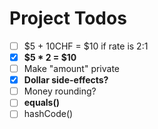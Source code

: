 # Project Todos

* [ ] $5 + 10CHF = $10 if rate is 2:1
* [x] **$5 * 2 = $10**
* [ ] Make "amount" private
* [x] **Dollar side-effects?**
* [ ] Money rounding?
* [ ] **equals()**
* [ ] hashCode()